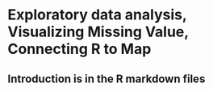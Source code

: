 # Exploratory data analysis, Visualizing Missing Value, Connecting R to Map

## Introduction is in the R markdown files
